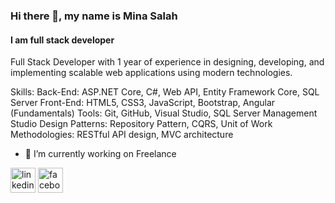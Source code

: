 ### Hi there 👋, my name is Mina Salah
#### I am full stack developer
Full Stack Developer with 1 year of experience in designing, developing, and implementing scalable web applications 
using modern technologies.

Skills:  Back-End: ASP.NET Core, C#, Web API, Entity Framework Core, SQL Server  Front-End: HTML5, CSS3, JavaScript, Bootstrap, Angular (Fundamentals)  Tools: Git, GitHub, Visual Studio, SQL Server Management Studio  Design Patterns: Repository Pattern, CQRS, Unit of Work  Methodologies: RESTful API design, MVC architecture

- 🔭 I’m currently working on Freelance 


[<img src='https://cdn.jsdelivr.net/npm/simple-icons@3.0.1/icons/linkedin.svg' alt='linkedin' height='40'>](https://www.linkedin.com/in/linkedin.com/in/mina-salah-sadik/)  [<img src='https://cdn.jsdelivr.net/npm/simple-icons@3.0.1/icons/facebook.svg' alt='facebook' height='40'>](https://www.facebook.com/facebook.com/mina.salah.3572)  

